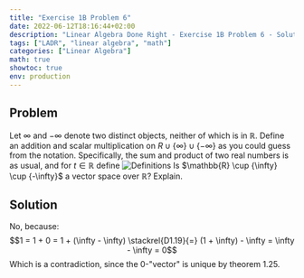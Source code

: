 ```yaml
---
title: "Exercise 1B Problem 6"
date: 2022-06-12T18:16:44+02:00
description: "Linear Algebra Done Right - Exercise 1B Problem 6 - Solution"
tags: ["LADR", "linear algebra", "math"]
categories: ["Linear Algebra"]
math: true
showtoc: true
env: production
---
```


## Problem
Let $\infty$ and $-\infty$ denote two distinct objects, neither of which is in $\mathbb{R}$.
Define an addition and scalar multiplication on $R \cup \{\infty\} \cup \{-\infty\}$ as you could guess from the notation. Specifically, the sum and product of two
real numbers is as usual, and for $t \in \mathbb{R}$ define
![Definitions](/LADR/Chapter1/P1B6.png)
Is $\mathbb{R} \cup \{\infty\} \cup \{-\infty}$ a vector space over $\mathbb{R}$? Explain.

## Solution
No, because:
$$1 = 1 + 0 = 1 + (\infty - \infty) \stackrel{D1.19}{=} (1 + \infty) - \infty = \infty - \infty = 0$$
Which is a contradiction, since the $0$-"vector" is unique by theorem 1.25.

